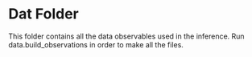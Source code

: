# Dat Folder
This folder contains all the data observables used in the inference.
Run data.build_observations in order to make all the files.

